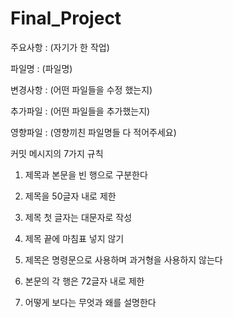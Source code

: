 # Final_Project

주요사항 : (자기가 한 작업)

파일명 : (파일명)

변경사항 : (어떤 파일들을 수정 했는지)

추가파일 : (어떤 파일들을 추가했는지)

영향파일 : (영향끼친 파일명들 다 적어주세요)


커밋 메시지의 7가지 규칙

1. 제목과 본문을 빈 행으로 구분한다

2. 제목을 50글자 내로 제한

3. 제목 첫 글자는 대문자로 작성

4. 제목 끝에 마침표 넣지 않기

5. 제목은 명령문으로 사용하며 과거형을 사용하지 않는다

6. 본문의 각 행은 72글자 내로 제한

7. 어떻게 보다는 무엇과 왜를 설명한다

